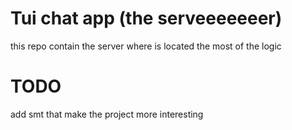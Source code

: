 # Tui chat app (the serveeeeeeer)
this repo contain the server where is located the most of the logic
# TODO
add smt that make the project more interesting
